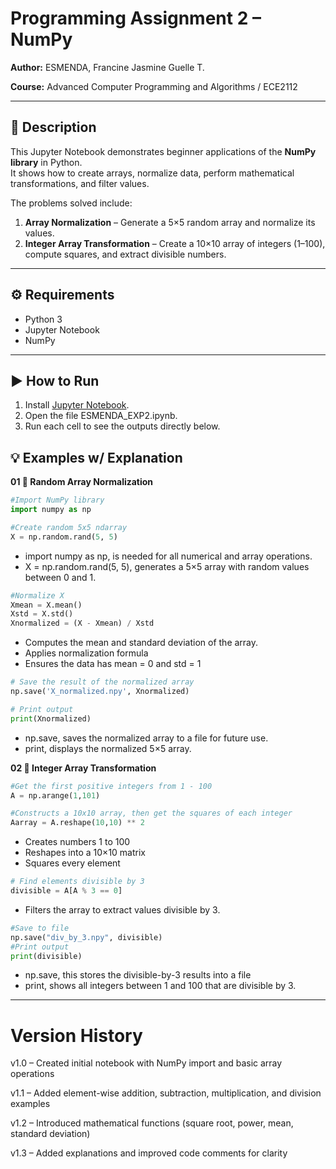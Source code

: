 # Programming Assignment 2 – NumPy 

**Author:** ESMENDA, Francine Jasmine Guelle T. 

**Course:** Advanced Computer Programming and Algorithms / ECE2112  

---

## 📌 Description  

This Jupyter Notebook demonstrates beginner applications of the **NumPy library** in Python.  
It shows how to create arrays, normalize data, perform mathematical transformations, and filter values.  

The problems solved include:  
1. **Array Normalization** – Generate a 5×5 random array and normalize its values.  
2. **Integer Array Transformation** – Create a 10×10 array of integers (1–100), compute squares, and extract divisible numbers.  

---

## ⚙️ Requirements  

- Python 3 
- Jupyter Notebook  
- NumPy  

---

## ▶️ How to Run  

1. Install [Jupyter Notebook](https://jupyter.org/).  
2. Open the file ESMENDA_EXP2.ipynb.
3. Run each cell to see the outputs directly below.

## 💡 Examples w/ Explanation

**01 🎲 Random Array Normalization**

```python
#Import NumPy library
import numpy as np

#Create random 5x5 ndarray
X = np.random.rand(5, 5)
```
- import numpy as np, is needed for all numerical and array operations.
- X = np.random.rand(5, 5), generates a 5×5 array with random values between 0 and 1.
  

```python
#Normalize X
Xmean = X.mean() 
Xstd = X.std()
Xnormalized = (X - Xmean) / Xstd
```
- Computes the mean and standard deviation of the array.
- Applies normalization formula
- Ensures the data has mean = 0 and std = 1

```python
# Save the result of the normalized array
np.save('X_normalized.npy', Xnormalized)

# Print output
print(Xnormalized)
```
- np.save, saves the normalized array to a file for future use.
- print, displays the normalized 5×5 array.

**02 🔢 Integer Array Transformation**

```python
#Get the first positive integers from 1 - 100
A = np.arange(1,101) 

#Constructs a 10x10 array, then get the squares of each integer
Aarray = A.reshape(10,10) ** 2 
```
- Creates numbers 1 to 100
- Reshapes into a 10×10 matrix
- Squares every element
  
```python
# Find elements divisible by 3
divisible = A[A % 3 == 0]
```
- Filters the array to extract values divisible by 3.
  
```python
#Save to file
np.save("div_by_3.npy", divisible)
#Print output
print(divisible)
```
- np.save, this stores the divisible-by-3 results into a file
- print, shows all integers between 1 and 100 that are divisible by 3.
---

# Version History
v1.0 – Created initial notebook with NumPy import and basic array operations

v1.1 – Added element-wise addition, subtraction, multiplication, and division examples

v1.2 – Introduced mathematical functions (square root, power, mean, standard deviation)

v1.3 – Added explanations and improved code comments for clarity


 

